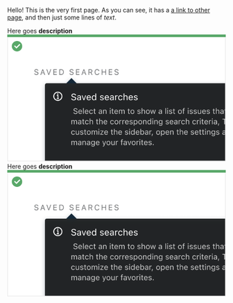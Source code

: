 [//]: # (title: Welcome to Ring UI)

Hello! This is the very first page. 
As you can see, it has a [a link to other page](Checkbox.md), and then just some lines of _text_.

<media-gallery>
    <media title="Picture">
        <media-description>Here goes <b>description</b></media-description>
        <img src="Tooltip_Do.png" alt="browse"/>
    </media>
    <media title="Video">
        <media-description>Here goes <b>description</b></media-description>
        <img src="Tooltip_Do.png" alt="browse"/>
    </media>
</media-gallery>